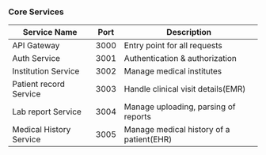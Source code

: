 ### Core Services

| Service Name            | Port | Description                              |
| ----------------------- | ---- | ---------------------------------------- |
| API Gateway             | 3000 | Entry point for all requests             |
| Auth Service            | 3001 | Authentication & authorization           |
| Institution Service     | 3002 | Manage medical institutes                |
| Patient record Service  | 3003 | Handle clinical visit details(EMR)       |
| Lab report Service      | 3004 | Manage uploading, parsing of reports     |
| Medical History Service | 3005 | Manage medical history of a patient(EHR) |
